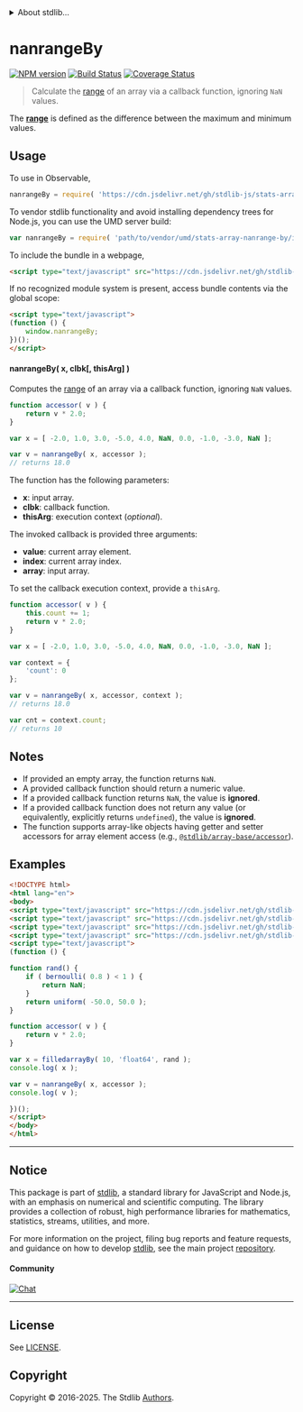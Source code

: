 <!--

@license Apache-2.0

Copyright (c) 2025 The Stdlib Authors.

Licensed under the Apache License, Version 2.0 (the "License");
you may not use this file except in compliance with the License.
You may obtain a copy of the License at

   http://www.apache.org/licenses/LICENSE-2.0

Unless required by applicable law or agreed to in writing, software
distributed under the License is distributed on an "AS IS" BASIS,
WITHOUT WARRANTIES OR CONDITIONS OF ANY KIND, either express or implied.
See the License for the specific language governing permissions and
limitations under the License.

-->


<details>
  <summary>
    About stdlib...
  </summary>
  <p>We believe in a future in which the web is a preferred environment for numerical computation. To help realize this future, we've built stdlib. stdlib is a standard library, with an emphasis on numerical and scientific computation, written in JavaScript (and C) for execution in browsers and in Node.js.</p>
  <p>The library is fully decomposable, being architected in such a way that you can swap out and mix and match APIs and functionality to cater to your exact preferences and use cases.</p>
  <p>When you use stdlib, you can be absolutely certain that you are using the most thorough, rigorous, well-written, studied, documented, tested, measured, and high-quality code out there.</p>
  <p>To join us in bringing numerical computing to the web, get started by checking us out on <a href="https://github.com/stdlib-js/stdlib">GitHub</a>, and please consider <a href="https://opencollective.com/stdlib">financially supporting stdlib</a>. We greatly appreciate your continued support!</p>
</details>

# nanrangeBy

[![NPM version][npm-image]][npm-url] [![Build Status][test-image]][test-url] [![Coverage Status][coverage-image]][coverage-url] <!-- [![dependencies][dependencies-image]][dependencies-url] -->

> Calculate the [range][range] of an array via a callback function, ignoring `NaN` values.

<section class="intro">

The [**range**][range] is defined as the difference between the maximum and minimum values.

</section>

<!-- /.intro -->



<section class="usage">

## Usage

To use in Observable,

```javascript
nanrangeBy = require( 'https://cdn.jsdelivr.net/gh/stdlib-js/stats-array-nanrange-by@umd/browser.js' )
```

To vendor stdlib functionality and avoid installing dependency trees for Node.js, you can use the UMD server build:

```javascript
var nanrangeBy = require( 'path/to/vendor/umd/stats-array-nanrange-by/index.js' )
```

To include the bundle in a webpage,

```html
<script type="text/javascript" src="https://cdn.jsdelivr.net/gh/stdlib-js/stats-array-nanrange-by@umd/browser.js"></script>
```

If no recognized module system is present, access bundle contents via the global scope:

```html
<script type="text/javascript">
(function () {
    window.nanrangeBy;
})();
</script>
```

#### nanrangeBy( x, clbk\[, thisArg] )

Computes the [range][range] of an array via a callback function, ignoring `NaN` values.

```javascript
function accessor( v ) {
    return v * 2.0;
}

var x = [ -2.0, 1.0, 3.0, -5.0, 4.0, NaN, 0.0, -1.0, -3.0, NaN ];

var v = nanrangeBy( x, accessor );
// returns 18.0
```

The function has the following parameters:

-   **x**: input array.
-   **clbk**: callback function.
-   **thisArg**: execution context (_optional_).

The invoked callback is provided three arguments:

-   **value**: current array element.
-   **index**: current array index.
-   **array**: input array.

To set the callback execution context, provide a `thisArg`.

```javascript
function accessor( v ) {
    this.count += 1;
    return v * 2.0;
}

var x = [ -2.0, 1.0, 3.0, -5.0, 4.0, NaN, 0.0, -1.0, -3.0, NaN ];

var context = {
    'count': 0
};

var v = nanrangeBy( x, accessor, context );
// returns 18.0

var cnt = context.count;
// returns 10
```

</section>

<!-- /.usage -->

<section class="notes">

## Notes

-   If provided an empty array, the function returns `NaN`.
-   A provided callback function should return a numeric value.
-   If a provided callback function returns `NaN`, the value is **ignored**.
-   If a provided callback function does not return any value (or equivalently, explicitly returns `undefined`), the value is **ignored**.
-   The function supports array-like objects having getter and setter accessors for array element access (e.g., [`@stdlib/array-base/accessor`][@stdlib/array/base/accessor]).

</section>

<!-- /.notes -->

<section class="examples">

## Examples

<!-- eslint no-undef: "error" -->

```html
<!DOCTYPE html>
<html lang="en">
<body>
<script type="text/javascript" src="https://cdn.jsdelivr.net/gh/stdlib-js/random-base-uniform@umd/browser.js"></script>
<script type="text/javascript" src="https://cdn.jsdelivr.net/gh/stdlib-js/random-base-bernoulli@umd/browser.js"></script>
<script type="text/javascript" src="https://cdn.jsdelivr.net/gh/stdlib-js/array-filled-by@umd/browser.js"></script>
<script type="text/javascript" src="https://cdn.jsdelivr.net/gh/stdlib-js/stats-array-nanrange-by@umd/browser.js"></script>
<script type="text/javascript">
(function () {

function rand() {
    if ( bernoulli( 0.8 ) < 1 ) {
        return NaN;
    }
    return uniform( -50.0, 50.0 );
}

function accessor( v ) {
    return v * 2.0;
}

var x = filledarrayBy( 10, 'float64', rand );
console.log( x );

var v = nanrangeBy( x, accessor );
console.log( v );

})();
</script>
</body>
</html>
```

</section>

<!-- /.examples -->

<!-- Section for related `stdlib` packages. Do not manually edit this section, as it is automatically populated. -->

<section class="related">

</section>

<!-- /.related -->

<!-- Section for all links. Make sure to keep an empty line after the `section` element and another before the `/section` close. -->


<section class="main-repo" >

* * *

## Notice

This package is part of [stdlib][stdlib], a standard library for JavaScript and Node.js, with an emphasis on numerical and scientific computing. The library provides a collection of robust, high performance libraries for mathematics, statistics, streams, utilities, and more.

For more information on the project, filing bug reports and feature requests, and guidance on how to develop [stdlib][stdlib], see the main project [repository][stdlib].

#### Community

[![Chat][chat-image]][chat-url]

---

## License

See [LICENSE][stdlib-license].


## Copyright

Copyright &copy; 2016-2025. The Stdlib [Authors][stdlib-authors].

</section>

<!-- /.stdlib -->

<!-- Section for all links. Make sure to keep an empty line after the `section` element and another before the `/section` close. -->

<section class="links">

[npm-image]: http://img.shields.io/npm/v/@stdlib/stats-array-nanrange-by.svg
[npm-url]: https://npmjs.org/package/@stdlib/stats-array-nanrange-by

[test-image]: https://github.com/stdlib-js/stats-array-nanrange-by/actions/workflows/test.yml/badge.svg?branch=main
[test-url]: https://github.com/stdlib-js/stats-array-nanrange-by/actions/workflows/test.yml?query=branch:main

[coverage-image]: https://img.shields.io/codecov/c/github/stdlib-js/stats-array-nanrange-by/main.svg
[coverage-url]: https://codecov.io/github/stdlib-js/stats-array-nanrange-by?branch=main

<!--

[dependencies-image]: https://img.shields.io/david/stdlib-js/stats-array-nanrange-by.svg
[dependencies-url]: https://david-dm.org/stdlib-js/stats-array-nanrange-by/main

-->

[chat-image]: https://img.shields.io/gitter/room/stdlib-js/stdlib.svg
[chat-url]: https://app.gitter.im/#/room/#stdlib-js_stdlib:gitter.im

[stdlib]: https://github.com/stdlib-js/stdlib

[stdlib-authors]: https://github.com/stdlib-js/stdlib/graphs/contributors

[umd]: https://github.com/umdjs/umd
[es-module]: https://developer.mozilla.org/en-US/docs/Web/JavaScript/Guide/Modules

[deno-url]: https://github.com/stdlib-js/stats-array-nanrange-by/tree/deno
[deno-readme]: https://github.com/stdlib-js/stats-array-nanrange-by/blob/deno/README.md
[umd-url]: https://github.com/stdlib-js/stats-array-nanrange-by/tree/umd
[umd-readme]: https://github.com/stdlib-js/stats-array-nanrange-by/blob/umd/README.md
[esm-url]: https://github.com/stdlib-js/stats-array-nanrange-by/tree/esm
[esm-readme]: https://github.com/stdlib-js/stats-array-nanrange-by/blob/esm/README.md
[branches-url]: https://github.com/stdlib-js/stats-array-nanrange-by/blob/main/branches.md

[stdlib-license]: https://raw.githubusercontent.com/stdlib-js/stats-array-nanrange-by/main/LICENSE

[@stdlib/array/base/accessor]: https://github.com/stdlib-js/array-base-accessor/tree/umd

[range]: https://en.wikipedia.org/wiki/Range_%28statistics%29

</section>

<!-- /.links -->
